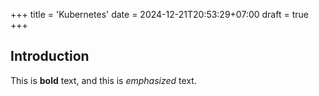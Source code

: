 +++
title = 'Kubernetes'
date = 2024-12-21T20:53:29+07:00
draft = true
+++
## Introduction

This is **bold** text, and this is *emphasized* text.